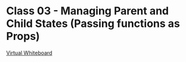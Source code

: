 # Class 03 - Managing Parent and Child States (Passing functions as Props)

[Virtual Whiteboard](https://projects.invisionapp.com/freehand/document/9jO0KN9TQ)
